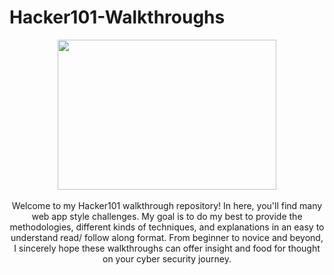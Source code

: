 # Hacker101-Walkthroughs

<div align="center">
   <img width="350" height="240" src=https://github.com/xocybersec/Hacker101-Walkthroughs/assets/91302698/7869990a-a182-40ac-877d-d8317bb72306</div>
<br><br>
Welcome to my Hacker101 walkthrough repository! In here, you'll find many web app style challenges.
My goal is to do my best to provide the methodologies, different kinds of techniques, and explanations in an easy to understand read/ follow along format. 
From beginner to novice and beyond, I sincerely hope these walkthroughs can offer insight and food for thought on your cyber security journey.
